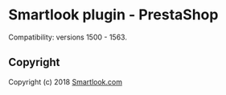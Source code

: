 # Smartlook plugin - PrestaShop

Compatibility: versions 1500 - 1563.

## Copyright

Copyright (c) 2018 [Smartlook.com](https://www.smartlook.com/)